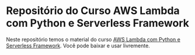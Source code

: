 # Repositório do Curso AWS Lambda com Python e Serverless Framework

Neste repositório temos o material do curso [AWS Lambda com Python e Serverless Framework](). Você pode baixar e usar livremente.

